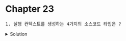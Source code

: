 # Chapter 23

<pre>1. 실행 컨텍스트를 생성하는 4가지의 소스코드 타입은 ?</pre>



<details>
  <summary>Solution</summary>
  <strong>1. 전역 코드 - 전역에 존재하는 소스코드를 말하고, 함수, 클래스의 내부 코드는 포함 x <br>
  2. 함수 코드 - 함수 내부에 존재하는 소스코드를 말하고, 중첩함수, 클래스의 내부 코드는 포함 x <br>
  3. eval 코드 - 빌트인 전역 함수인 eval 함수에 인수로 전달되어 실행되는 소스코드  <br></strong>
  4. 모듈 코드 - 모듈 내부에 존재하는 소스코드, 내부의 함수, 클래스 내부 코드는 포함 x<br>
</details>

<br>


